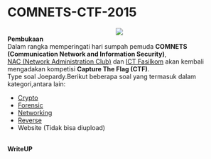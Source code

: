 # COMNETS-CTF-2015

<center><img src="http://ilkom.unsri.ac.id/wp-content/uploads/2015/10/ctf-630x210.jpg"><br></center>
<b>Pembukaan</b><br>
Dalam rangka memperingati hari sumpah pemuda <b>COMNETS (Communication Network and Information Security)</b>,<br> 
<a href="http://nac.ilkom.unsri.ac.id">NAC (Network Administration Club)</a> dan <a href="http://ict.ilkom.unsri.ac.id">ICT Fasilkom</a> akan kembali mengadakan kompetisi <b>Capture The Flag (CTF)</b>.<br>
Type soal Joepardy.Berikut beberapa soal yang termasuk dalam kategori,antara lain:
<ul>
<li><a href="Crypto">Crypto</a></li>
<li><a href="Forensic">Forensic</a></li>
<li><a href="Networking">Networking</a></li>
<li><a href="Reverse">Reverse</a></li>
<li>Website (Tidak bisa diupload)</li>
</ul>
<br>
<b>WriteUP</b>
